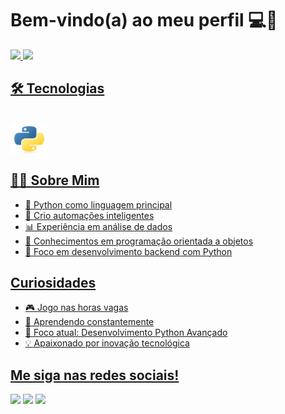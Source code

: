 # Bem-vindo(a) ao meu perfil 💻🐍

<div>
   <a href="https://github.com/wolfdnb">
   <img height="180em" src="https://github-readme-stats.vercel.app/api?username=wolfdnb&show_icons=true&theme=tokyonight&include_all_commits=true&count_private=true"/>
   <img height="180em" src="https://github-readme-stats.vercel.app/api/top-langs/?username=wolfdnb&layout=compact&langs_count=6&theme=tokyonight"/>
</div>

## 🛠️ Tecnologias

<div style="display: inline_block"><br>
  <img align="center" alt="Python" height="50" width="60" src="https://raw.githubusercontent.com/devicons/devicon/master/icons/python/python-original.svg">
</div>

## 👨‍💻 Sobre Mim

- 🐍 Python como linguagem principal
- 🤖 Crio automações inteligentes
- 📊 Experiência em análise de dados
- 🧠 Conhecimentos em programação orientada a objetos
- 🚀 Foco em desenvolvimento backend com Python 

## Curiosidades

- 🎮 Jogo nas horas vagas
- 🌱 Aprendendo constantemente
- 🎯 Foco atual: Desenvolvimento Python Avançado
- 💡 Apaixonado por inovação tecnológica

## Me siga nas redes sociais!

<div> 
  <a href="https://instagram.com/wolf_daniboy" target="_blank"><img src="https://img.shields.io/badge/-Instagram-%23E4405F?style=for-the-badge&logo=instagram&logoColor=white" target="_blank"></a>
  <a href="mailto:wolf21.dan@gmail.com"><img src="https://img.shields.io/badge/-Gmail-%23333?style=for-the-badge&logo=gmail&logoColor=white" target="_blank"></a>
  <a href="https://www.linkedin.com/in/seu-linkedin" target="_blank"><img src="https://img.shields.io/badge/-LinkedIn-%230077B5?style=for-the-badge&logo=linkedin&logoColor=white" target="_blank"></a>
</div>